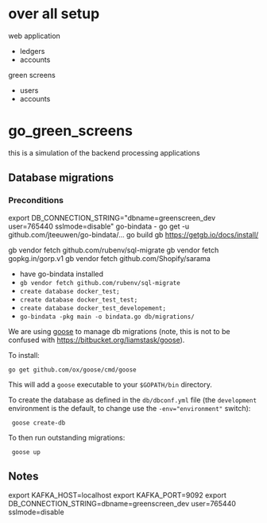 # over all setup


web application
 - ledgers
 - accounts

green screens
 - users
 - accounts


# go_green_screens

this is a simulation of the backend processing applications


## Database migrations


### Preconditions
export DB_CONNECTION_STRING="dbname=greenscreen_dev user=765440 sslmode=disable"
go-bindata - go get -u github.com/jteeuwen/go-bindata/...
go build gb https://getgb.io/docs/install/


gb vendor fetch github.com/rubenv/sql-migrate
gb vendor fetch gopkg.in/gorp.v1
gb vendor fetch github.com/Shopify/sarama






* have go-bindata installed
* `gb vendor fetch github.com/rubenv/sql-migrate`
* `create database docker_test;`
* `create database docker_test_test;`
* `create database docker_test_developement;`
* `go-bindata -pkg main -o bindata.go db/migrations/`

We are using [goose](https://github.com/ox/goose) to manage db migrations (note, this is not to be confused with https://bitbucket.org/liamstask/goose).

To install:
```
go get github.com/ox/goose/cmd/goose
```
This will add a `goose` executable to your `$GOPATH/bin` directory.

To create the database as defined in the `db/dbconf.yml` file (the `development` environment is the default, to change use the `-env="environment"` switch):
```
 goose create-db
```

To then run outstanding migrations:
```
 goose up
```






## Notes
export KAFKA_HOST=localhost
export KAFKA_PORT=9092
export DB_CONNECTION_STRING=dbname=greenscreen_dev user=765440 sslmode=disable

